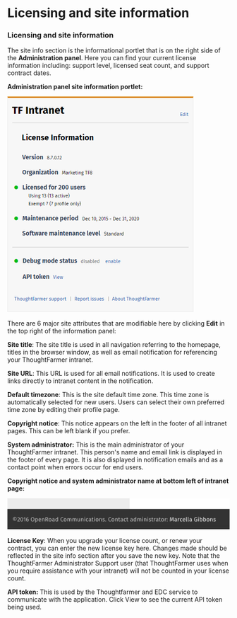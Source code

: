 # Licensing and site information

### Licensing and site information

The site info section is the informational portlet that is on the right side of the **Administration panel**. Here you can find your current license information including: support level, licensed seat count, and support contract dates.  
  
**Administration panel site information portlet:**

![](../../.gitbook/assets/1%20%2839%29.png)

There are 6 major site attributes that are modifiable here by clicking **Edit** in the top right of the information panel:  
  
**Site title**: The site title is used in all navigation referring to the homepage, titles in the browser window, as well as email notification for referencing your ThoughtFarmer intranet.  
  
**Site URL**: This URL is used for all email notifications. It is used to create links directly to intranet content in the notification.  
  
**Default timezone**: This is the site default time zone. This time zone is automatically selected for new users. Users can select their own preferred time zone by editing their profile page.  
  
**Copyright notice**: This notice appears on the left in the footer of all intranet pages. This can be left blank if you prefer.  
  
**System administrator:** This is the main administrator of your ThoughtFarmer intranet. This person's name and email link is displayed in the footer of every page. It is also displayed in notification emails and as a contact point when errors occur for end users.  
  
**Copyright notice and system administrator name at bottom left of intranet page:**

![](../../.gitbook/assets/2%20%2824%29.png)

**License Key**: When you upgrade your license count, or renew your contract, you can enter the new license key here. Changes made should be reflected in the site info section after you save the new key. Note that the ThoughtFarmer Administrator Support user \(that ThoughtFarmer uses when you require assistance with your intranet\) will not be counted in your license count.  
  
**API token:** This is used by the Thoughtfarmer and EDC service to communicate with the application. Click View to see the current API token being used.


